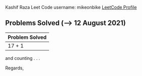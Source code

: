 Kashif Raza
Leet Code username: mikeonbike
[LeetCode Profile](https://leetcode.com/mikeonbike/)
## Problems Solved (--> 12 August 2021)
|Problem Solved|
|--------------|
|17 + 1|
and counting . . . 

Regards,
